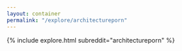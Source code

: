 ```yaml
---
layout: container
permalink: "/explore/architectureporn"
---
```


<link rel="stylesheet" type="text/css" href="/static/css/explore.css">
{% include explore.html subreddit="architectureporn" %}
